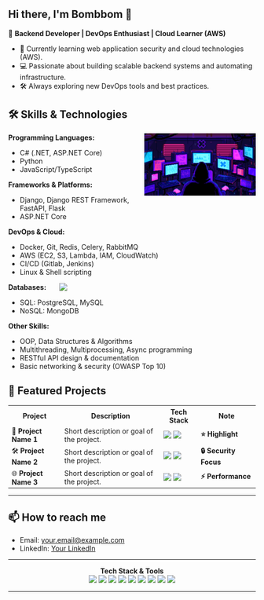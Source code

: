 
## Hi there, I'm Bombbom 👋

🚀 **Backend Developer | DevOps Enthusiast | Cloud Learner (AWS)**

- 🌱 Currently learning web application security and cloud technologies (AWS).
- 💻 Passionate about building scalable backend systems and automating infrastructure.
- 🛠️ Always exploring new DevOps tools and best practices.



## 🛠️ Skills & Technologies

<img src="Image/Coding_Study_Art.gif" width=45% align="right">



**Programming Languages:**
  - C# (.NET, ASP.NET Core)
  - Python
  - JavaScript/TypeScript

**Frameworks & Platforms:**
  - Django, Django REST Framework, FastAPI, Flask
  - ASP.NET Core

**DevOps & Cloud:**
  - Docker, Git, Redis, Celery, RabbitMQ
  - AWS (EC2, S3, Lambda, IAM, CloudWatch)
  - CI/CD (Gitlab, Jenkins)
  - Linux & Shell scripting



<img src="https://github-readme-stats.vercel.app/api?username=Bombbom&show_icons=true&theme=radical" width="400" align="right" />


**Databases:**
- SQL: PostgreSQL, MySQL
- NoSQL: MongoDB


**Other Skills:**
- OOP, Data Structures & Algorithms
- Multithreading, Multiprocessing, Async programming
- RESTful API design & documentation
- Basic networking & security (OWASP Top 10)



## 🚩 Featured Projects

<table>
  <tr>
    <th>Project</th>
    <th>Description</th>
    <th>Tech Stack</th>
    <th>Note</th>
  </tr>
  <tr>
    <td>🚀 <b>Project Name 1</b></td>
    <td>Short description or goal of the project.</td>
    <td><img src="https://cdn.jsdelivr.net/gh/devicons/devicon/icons/python/python-original.svg" width="24"/> <img src="https://cdn.jsdelivr.net/gh/devicons/devicon/icons/docker/docker-original.svg" width="24"/></td>
    <td><b>⭐ Highlight</b></td>
  </tr>
  <tr>
    <td>🛠️ <b>Project Name 2</b></td>
    <td>Short description or goal of the project.</td>
    <td><img src="https://cdn.jsdelivr.net/gh/devicons/devicon/icons/csharp/csharp-original.svg" width="24"/> <img src="https://cdn.jsdelivr.net/gh/devicons/devicon/icons/aws/aws-original.svg" width="24"/></td>
    <td><b>🔒 Security Focus</b></td>
  </tr>
  <tr>
    <td>🌐 <b>Project Name 3</b></td>
    <td>Short description or goal of the project.</td>
    <td><img src="https://cdn.jsdelivr.net/gh/devicons/devicon/icons/javascript/javascript-original.svg" width="24"/> <img src="https://cdn.jsdelivr.net/gh/devicons/devicon/icons/linux/linux-original.svg" width="24"/></td>
    <td><b>⚡ Performance</b></td>
  </tr>
</table>

---

## 📫 How to reach me

- Email: your.email@example.com
- LinkedIn: [Your LinkedIn](https://linkedin.com/in/yourprofile)

---

<div align="center">
  <b>Tech Stack & Tools</b><br>
  <img src="https://cdn.jsdelivr.net/gh/devicons/devicon/icons/python/python-original.svg" width="32"/>
  <img src="https://cdn.jsdelivr.net/gh/devicons/devicon/icons/csharp/csharp-original.svg" width="32"/>
  <img src="https://cdn.jsdelivr.net/gh/devicons/devicon/icons/javascript/javascript-original.svg" width="32"/>
  <img src="https://cdn.jsdelivr.net/gh/devicons/devicon/icons/docker/docker-original.svg" width="32"/>
  <img src="https://cdn.jsdelivr.net/gh/devicons/devicon/icons/aws/aws-original.svg" width="32"/>
  <img src="https://cdn.jsdelivr.net/gh/devicons/devicon/icons/linux/linux-original.svg" width="32"/>
  <img src="https://cdn.jsdelivr.net/gh/devicons/devicon/icons/git/git-original.svg" width="32"/>
  <img src="https://cdn.jsdelivr.net/gh/devicons/devicon/icons/postgresql/postgresql-original.svg" width="32"/>
  <img src="https://cdn.jsdelivr.net/gh/devicons/devicon/icons/mongodb/mongodb-original.svg" width="32"/>
</div>

---